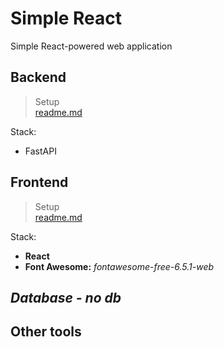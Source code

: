 # Simple React

Simple React-powered web application

## Backend

> Setup<br>
> [readme.md](backend/readme.md)

Stack:

- FastAPI

## Frontend

> Setup<br>
> [readme.md](frontend/README.md)

Stack:

- **React**
- **Font Awesome:** _fontawesome-free-6.5.1-web_

## _Database - no db_

## Other tools

